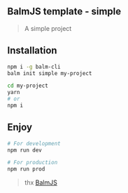 ## BalmJS template - simple

> A simple project

## Installation

```sh
npm i -g balm-cli
balm init simple my-project

cd my-project
yarn
# or
npm i
```

## Enjoy

```sh
# For development
npm run dev

# For production
npm run prod
```

> thx [BalmJS](http://balmjs.com/)
